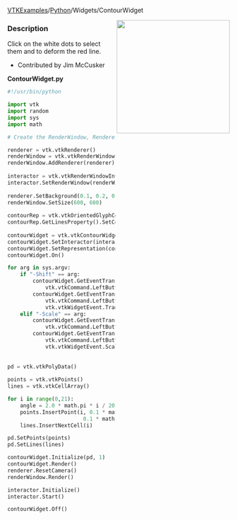 [VTKExamples](/home/)/[Python](/Python)/Widgets/ContourWidget

<img align="right" src="https://github.com/lorensen/VTKExamples/blob/gh-pages/Testing/Baseline/Widgets/TestContourWidget.png?raw=true" width="256" />

### Description
[]([File:VTK_Examples_Python_Widgets_ContourWidget.png])

Click on the white dots to select them and to deform the red line.

* Contributed by Jim McCusker

**ContourWidget.py**
```python
#!/usr/bin/python 

import vtk
import random
import sys
import math

# Create the RenderWindow, Renderer and both Actors

renderer = vtk.vtkRenderer()
renderWindow = vtk.vtkRenderWindow()
renderWindow.AddRenderer(renderer)
 
interactor = vtk.vtkRenderWindowInteractor()
interactor.SetRenderWindow(renderWindow)
 
renderer.SetBackground(0.1, 0.2, 0.4)
renderWindow.SetSize(600, 600)
 
contourRep = vtk.vtkOrientedGlyphContourRepresentation()
contourRep.GetLinesProperty().SetColor(1, 0, 0) # set color to red
 
contourWidget = vtk.vtkContourWidget()
contourWidget.SetInteractor(interactor)
contourWidget.SetRepresentation(contourRep)
contourWidget.On()

for arg in sys.argv:
    if "-Shift" == arg:
        contourWidget.GetEventTranslator().RemoveTranslation(
            vtk.vtkCommand.LeftButtonPressEvent)
        contourWidget.GetEventTranslator().SetTranslation(
            vtk.vtkCommand.LeftButtonPressEvent,
            vtk.vtkWidgetEvent.Translate )
    elif "-Scale" == arg:
        contourWidget.GetEventTranslator().RemoveTranslation( 
            vtk.vtkCommand.LeftButtonPressEvent )
        contourWidget.GetEventTranslator().SetTranslation( 
            vtk.vtkCommand.LeftButtonPressEvent,
            vtk.vtkWidgetEvent.Scale )
 
        
pd = vtk.vtkPolyData()
 
points = vtk.vtkPoints()
lines = vtk.vtkCellArray()

for i in range(0,21):
    angle = 2.0 * math.pi * i / 20.0
    points.InsertPoint(i, 0.1 * math.cos(angle),
                        0.1 * math.sin(angle), 0.0 )
    lines.InsertNextCell(i)

pd.SetPoints(points)
pd.SetLines(lines)

contourWidget.Initialize(pd, 1)
contourWidget.Render()
renderer.ResetCamera()
renderWindow.Render()

interactor.Initialize()
interactor.Start()

contourWidget.Off()
```
